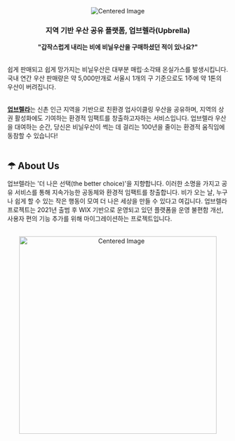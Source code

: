  <div align="center">
  <img src="https://github.com/Gwonwoo-Nam/Upbrella_back/assets/112251635/362c03e1-e21e-46c0-abb0-196238f572a1" alt="Centered Image">
</div>


<h3 align="center">지역 기반 우산 공유 플랫폼, 업브렐라(Upbrella)</h3>
<p align="center"><b>"갑작스럽게 내리는 비에 비닐우산을 구매하셨던 적이 있나요?"</b></p>
<br>
쉽게 판매되고 쉽게 망가지는 비닐우산은 대부분 매립·소각돼 온실가스를 발생시킵니다. 국내 연간 우산 판매량은 약 5,000만개로 서울시 1개의 구 기준으로도 1주에 약 1톤의 우산이 버려집니다.
<br></br>

[**업브렐라**](https://www.upbrella2021.com/)는 신촌 인근 지역을 기반으로 친환경 업사이클링 우산을 공유하며, 지역의 상권 활성화에도 기여하는 환경적 임팩트를 창출하고자하는 서비스입니다. 업브렐라 우산을 대여하는 순간,
당신은 비닐우산이 썩는 데 걸리는 100년을 줄이는 환경적 움직임에 동참할 수 있습니다!
<br></br>
## ☂ About Us

업브렐라는 '더 나은 선택(the better choice)'을 지향합니다.
이러한 소명을 가지고 공유 서비스를 통해
지속가능한️ 공동체와 환경적 임팩트를 창출합니다.
비가 오는 날, 누구나 쉽게 할 수 있는 작은 행동이 모여
더 나은 세상을 만들 수 있다고 여깁니다. 업브렐라 프로젝트는 2021년 출범 후 WIX 기반으로 운영되고 있던 플랫폼을 운영 불편함 개선, 사용자 편의 기능 추가를 위해 마이그레이션하는 프로젝트입니다.
<br></br>
<div align="center">
  <img width=450 src="https://github.com/Gwonwoo-Nam/Upbrella_back/assets/112251635/ba98b6a1-ad92-4e62-8d53-3b6d14646a2a" alt="Centered Image">
</div>
